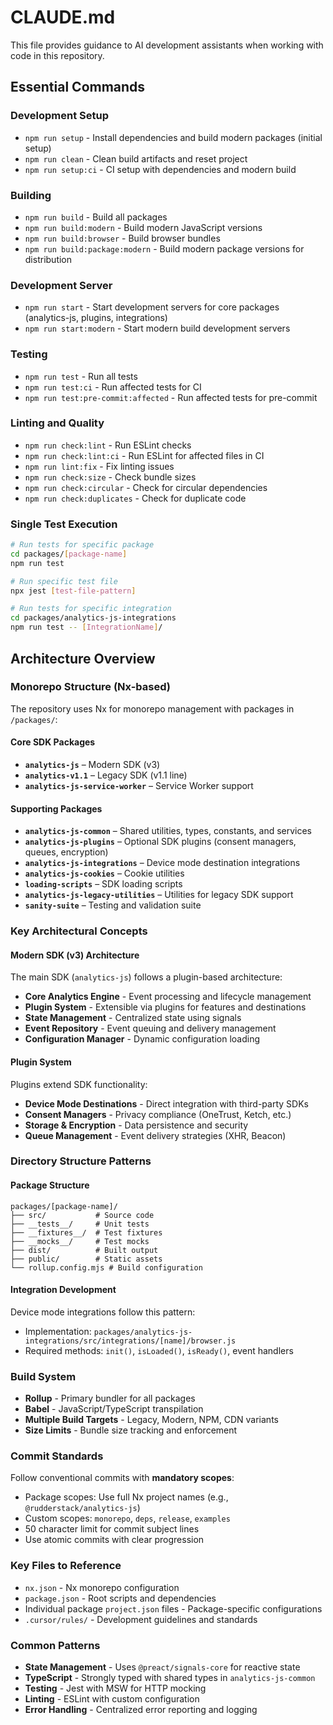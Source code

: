 # CLAUDE.md

This file provides guidance to AI development assistants when working with code in this repository.

## Essential Commands

### Development Setup

- `npm run setup` - Install dependencies and build modern packages (initial setup)
- `npm run clean` - Clean build artifacts and reset project
- `npm run setup:ci` - CI setup with dependencies and modern build

### Building

- `npm run build` - Build all packages
- `npm run build:modern` - Build modern JavaScript versions
- `npm run build:browser` - Build browser bundles
- `npm run build:package:modern` - Build modern package versions for distribution

### Development Server

- `npm run start` - Start development servers for core packages (analytics-js, plugins, integrations)
- `npm run start:modern` - Start modern build development servers

### Testing

- `npm run test` - Run all tests
- `npm run test:ci` - Run affected tests for CI
- `npm run test:pre-commit:affected` - Run affected tests for pre-commit

### Linting and Quality

- `npm run check:lint` - Run ESLint checks
- `npm run check:lint:ci` - Run ESLint for affected files in CI
- `npm run lint:fix` - Fix linting issues
- `npm run check:size` - Check bundle sizes
- `npm run check:circular` - Check for circular dependencies
- `npm run check:duplicates` - Check for duplicate code

### Single Test Execution

```bash
# Run tests for specific package
cd packages/[package-name]
npm run test

# Run specific test file
npx jest [test-file-pattern]

# Run tests for specific integration
cd packages/analytics-js-integrations
npm run test -- [IntegrationName]/
```

## Architecture Overview

### Monorepo Structure (Nx-based)

The repository uses Nx for monorepo management with packages in `/packages/`:

#### Core SDK Packages

- **`analytics-js`** – Modern SDK (v3)
- **`analytics-v1.1`** – Legacy SDK (v1.1 line)
- **`analytics-js-service-worker`** – Service Worker support

#### Supporting Packages
- **`analytics-js-common`** – Shared utilities, types, constants, and services
- **`analytics-js-plugins`** – Optional SDK plugins (consent managers, queues, encryption)
- **`analytics-js-integrations`** – Device mode destination integrations
- **`analytics-js-cookies`** – Cookie utilities
- **`loading-scripts`** – SDK loading scripts
- **`analytics-js-legacy-utilities`** – Utilities for legacy SDK support
- **`sanity-suite`** – Testing and validation suite
### Key Architectural Concepts

#### Modern SDK (v3) Architecture

The main SDK (`analytics-js`) follows a plugin-based architecture:

- **Core Analytics Engine** - Event processing and lifecycle management
- **Plugin System** - Extensible via plugins for features and destinations
- **State Management** - Centralized state using signals
- **Event Repository** - Event queuing and delivery management
- **Configuration Manager** - Dynamic configuration loading

#### Plugin System

Plugins extend SDK functionality:

- **Device Mode Destinations** - Direct integration with third-party SDKs
- **Consent Managers** - Privacy compliance (OneTrust, Ketch, etc.)
- **Storage & Encryption** - Data persistence and security
- **Queue Management** - Event delivery strategies (XHR, Beacon)

### Directory Structure Patterns

#### Package Structure

```
packages/[package-name]/
├── src/           # Source code
├── __tests__/     # Unit tests
├── __fixtures__/  # Test fixtures
├── __mocks__/     # Test mocks
├── dist/          # Built output
├── public/        # Static assets
└── rollup.config.mjs # Build configuration
```

#### Integration Development

Device mode integrations follow this pattern:

- Implementation: `packages/analytics-js-integrations/src/integrations/[name]/browser.js`
- Required methods: `init()`, `isLoaded()`, `isReady()`, event handlers

### Build System

- **Rollup** - Primary bundler for all packages
- **Babel** - JavaScript/TypeScript transpilation
- **Multiple Build Targets** - Legacy, Modern, NPM, CDN variants
- **Size Limits** - Bundle size tracking and enforcement

### Commit Standards

Follow conventional commits with **mandatory scopes**:

- Package scopes: Use full Nx project names (e.g., `@rudderstack/analytics-js`)
- Custom scopes: `monorepo`, `deps`, `release`, `examples`
- 50 character limit for commit subject lines
- Use atomic commits with clear progression

### Key Files to Reference

- `nx.json` - Nx monorepo configuration
- `package.json` - Root scripts and dependencies
- Individual package `project.json` files - Package-specific configurations
- `.cursor/rules/` - Development guidelines and standards

### Common Patterns

- **State Management** - Uses `@preact/signals-core` for reactive state
- **TypeScript** - Strongly typed with shared types in `analytics-js-common`
- **Testing** - Jest with MSW for HTTP mocking
- **Linting** - ESLint with custom configuration
- **Error Handling** - Centralized error reporting and logging
